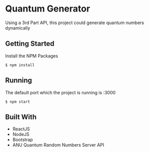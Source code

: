 # Quantum Generator
Using a 3rd Part API, this project could generate quantum numbers dynamically

## Getting Started
Install the NPM Packages
```
$ npm install
```

## Running
The default port which the project is running is :3000
```
$ npm start
```

## Built With

* ReactJS
* NodeJS
* Bootstrap
* ANU Quantum Random Numbers Server API